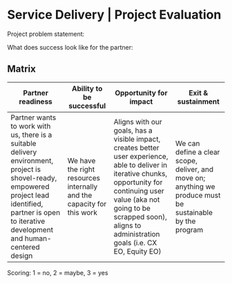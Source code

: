 # Service Delivery | Project Evaluation

Project problem statement:

What does success look like for the partner:

## Matrix

| Partner readiness | Ability to be successful | Opportunity for impact | Exit & sustainment |
| ----------------- | ------------------------ | ---------------------- | ------------------ |
| Partner wants to work with us, there is a suitable delivery environment, project is shovel-ready, empowered project lead identified, partner is open to iterative development and human-centered design | We have the right resources internally and the capacity for this work | Aligns with our goals, has a visible impact, creates better user experience, able to deliver in iterative chunks, opportunity for continuing user value (aka not going to be scrapped soon), aligns to administration goals (i.e. CX EO, Equity EO) | We can define a clear scope, deliver, and move on; anything we produce must be sustainable by the program | 

Scoring: 1 = no, 2 = maybe, 3 = yes
